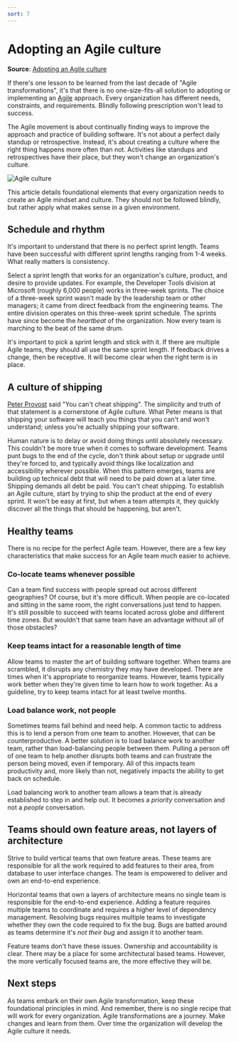 ```yaml
---
sort: 7
---
```

# Adopting an Agile culture
**Source**: [Adopting an Agile culture](https://docs.microsoft.com/en-us/devops/plan/adopting-agile)

If there's one lesson to be learned from the last decade of "Agile transformations", it's that there is 
no one-size-fits-all solution to adopting or implementing an [Agile](https://docs.microsoft.com/en-us/devops/plan/what-is-agile) approach. Every 
organization has different needs, constraints, and requirements. Blindly following prescription won't 
lead to success.

The Agile movement is about continually finding ways to improve the approach and practice of building 
software. It's not about a perfect daily standup or retrospective. Instead, it's about creating a culture 
where the right thing happens more often than not. Activities like standups and retrospectives have their 
place, but they won't change an organization's culture.

![Agile culture](_img/agile-culture.png)

This article details foundational elements that every organization needs to create an Agile mindset and 
culture. They should not be followed blindly, but rather apply what makes sense in a given environment.

## Schedule and rhythm

It's important to understand that there is no perfect sprint length. Teams have been successful with 
different sprint lengths ranging from 1-4 weeks. What really matters is consistency.

Select a sprint length that works for an organization's culture, product, and  desire to provide updates. 
For example, the Developer Tools division at Microsoft (roughly 6,000 people) works in three-week sprints.
The choice of a three-week sprint wasn't made by the leadership team or other managers; it came from 
direct feedback from the engineering teams. The entire division operates on this three-week sprint 
schedule. The sprints have since become the _heartbeat_ of the organization. Now every team is marching 
to the beat of the same drum.

It's important to pick a sprint length and stick with it. If there are multiple Agile teams, they should 
all use the same sprint length. If feedback drives a change, then be receptive. It will become clear when
the right term is in place.

## A culture of shipping

[Peter Provost](https://twitter.com/pprovost) said "You can't cheat shipping". The simplicity and truth 
of that statement is a cornerstone of Agile culture. What Peter means is that shipping your software will
teach you things that you can't and won't understand; unless you're actually shipping your software.

Human nature is to delay or avoid doing things until absolutely necessary. This couldn't be more true 
when it comes to software development. Teams punt bugs to the end of the cycle, don't think about setup or
upgrade until they're forced to, and typically avoid things like localization and accessibility wherever
possible. When this pattern emerges, teams are building up technical debt that will need to be paid down 
at a later time. Shipping demands all debt be paid. You can't cheat shipping. To establish an Agile 
culture, start by trying to ship the product at the end of every sprint. It won't be easy at first, but
when a team attempts it, they quickly discover all the things that should be happening, but aren't.

## Healthy teams

There is no recipe for the perfect Agile team. However, there are a few key characteristics that make
success for an Agile team much easier to achieve.

### Co-locate teams whenever possible

Can a team find success with people spread out across different geographies? Of course, but it's more
difficult. When people are co-located and sitting in the same room, the right conversations just tend 
to happen. It's still possible to succeed with teams located across globe and different time zones.
But wouldn't that same team have an advantage without all of those obstacles?

### Keep teams intact for a reasonable length of time

Allow teams to master the art of building software together. When teams are scrambled, it disrupts any
chemistry they may have developed. There are times when it's appropriate to reorganize teams. However,
teams typically work better when they're given time to learn how to work together. As a guideline, try
to keep teams intact for at least twelve months.

### Load balance work, not people

Sometimes teams fall behind and need help. A common tactic to address this is to lend a person from one 
team to another. However, that can be counterproductive. A better solution is to load balance work to 
another team, rather than load-balancing people between them. Pulling a person off of one team to help
another disrupts both teams and can frustrate the person being moved, even if temporary. All of this 
impacts team productivity and, more likely than not, negatively impacts the ability to get back on schedule.

Load balancing work to another team allows a team that is already established to step in and help out. 
It becomes a _priority_ conversation and not a _people_ conversation.

## Teams should own feature areas, not layers of architecture

Strive to build vertical teams that own feature areas. These teams are responsible for all the work 
required to add features to their area, from database to user interface changes. The team is empowered 
to deliver and own an end-to-end experience.

Horizontal teams that own a layers of architecture means no single team is responsible for the end-to-end 
experience. Adding a feature requires multiple teams to coordinate and requires a higher level of 
dependency management. Resolving bugs requires multiple teams to investigate whether they own the code 
required to fix the bug. Bugs are batted around as teams determine it's *not their bug* and assign it to 
another team.

Feature teams don't have these issues. Ownership and accountability is clear. There may be a place for 
some architectural based teams. However, the more vertically focused teams are, the more effective they
will be.

## Next steps

As teams embark on their own Agile transformation, keep these foundational principles in mind. And 
remember, there is no single recipe that will work for every organization. Agile transformations are a 
journey. Make changes and learn from them. Over time the organization will develop the Agile culture it 
needs.

